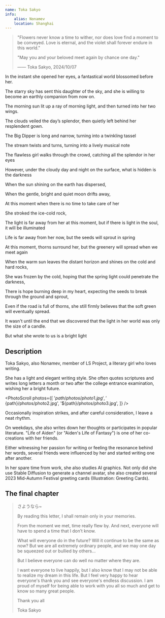 ```yaml
---
name: Toka Sakyo
info:
    alias: Nonamev
    location: Shanghai
---
```



> "Flowers never know a time to wither, nor does love find a moment to be conveyed. Love is eternal, and the violet shall forever endure in this world."
>
> "May you and your beloved meet again by chance one day."
>
> —— Toka Sakyo, 2024/10/07

In the instant she opened her eyes, a fantastical world blossomed before her.

The starry sky has sent this daughter of the sky, and she is willing to become an earthly companion from now on.

The morning sun lit up a ray of morning light, and then turned into her two wings.

The clouds veiled the day’s splendor, then quietly left behind her resplendent gown.

The Big Dipper is long and narrow, turning into a twinkling tassel

The stream twists and turns, turning into a lively musical note

The flawless girl walks through the crowd, catching all the splendor in her eyes

However, under the cloudy day and night on the surface, what is hidden is the darkness

When the sun shining on the earth has dispersed,

When the gentle, bright and quiet moon drifts away,

At this moment when there is no time to take care of her

She stroked the ice-cold rock,

The light is far away from her at this moment, but if there is light in the soul, it will be illuminated

Life is far away from her now, but the seeds will sprout in spring

At this moment, thorns surround her, but the greenery will spread when we meet again

When the warm sun leaves the distant horizon and shines on the cold and hard rocks,

She was frozen by the cold, hoping that the spring light could penetrate the darkness,

There is hope burning deep in my heart, expecting the seeds to break through the ground and sprout,

Even if the road is full of thorns, she still firmly believes that the soft green will eventually spread.

It wasn't until the end that we discovered that the light in her world was only the size of a candle.

But what she wrote to us is a bright light

## Description

Toka Sakyo, also Nonamev, member of LS Project, a literary girl who loves writing.

She has a light and elegant writing style. She often quotes scriptures and writes long letters a month or two after the college entrance examination, wishing her a bright future.

<PhotoScroll photos={[
'${path}/photos/photo1.jpg',
'${path}/photos/photo2.jpg',
'${path}/photos/photo3.jpg',
]} />

Occasionally inspiration strikes, and after careful consideration, I leave a neat rhythm.

On weekdays, she also writes down her thoughts or participates in popular literature. "Life of Aiden" (or "Aiden's Life of Fantasy") is one of her co-creations with her friends.

Either witnessing her passion for writing or feeling the resonance behind her words, several friends were influenced by her and started writing one after another.

In her spare time from work, she also studies AI graphics. Not only did she use Stable Diffusion to generate a channel avatar, she also created several 2023 Mid-Autumn Festival greeting cards (Illustration: Greeting Cards).

## The final chapter

> さようなら~
>
> By reading this letter, I shall remain only in your memories.
>
> From the moment we met, time really flew by. And next, everyone will have to spend a time that I don’t know.
>
> What will everyone do in the future? Will it continue to be the same as now? But we are all extremely ordinary people, and we may one day be squeezed out or bullied by others...
>
> But I believe everyone can do well no matter where they are.
>
> I want everyone to live happily, but I also know that I may not be able to realize my dream in this life. But I feel very happy to hear everyone's thank you and see everyone's endless discussion. I am proud of myself for being able to work with you all so much and get to know so many great people.
>
> Thank you all
>
> Toka Sakyo

<!-- Contributors for this entry: Wonderful Drifting & Illusions of the Eye - Huangjia, U.M.R Powered, Huige -->
